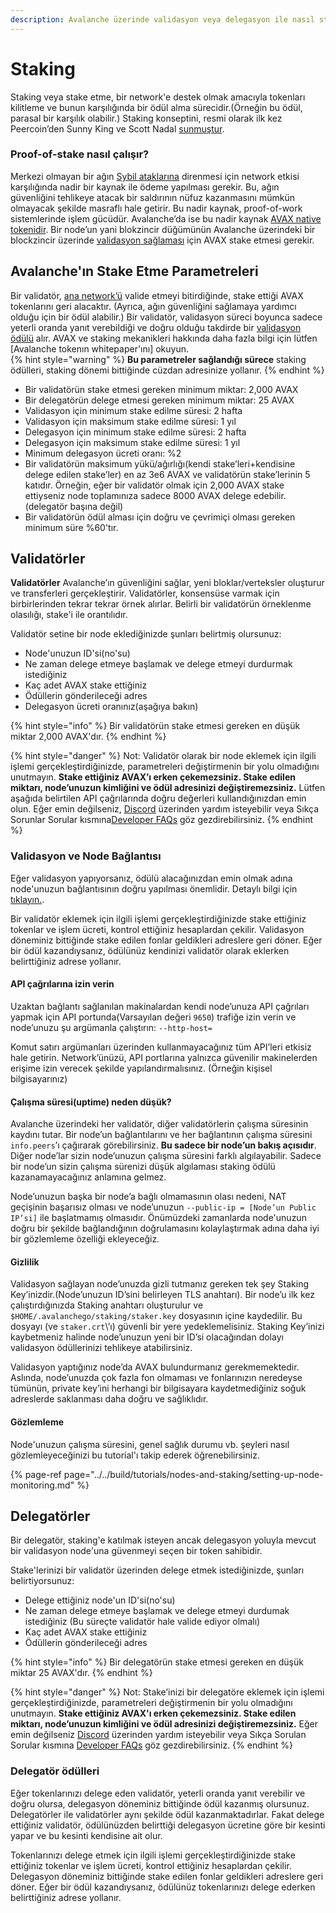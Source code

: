```yaml
---
description: Avalanche üzerinde validasyon veya delegasyon ile nasıl stake edeceğinizi öğrenin
---
```


# Staking

Staking veya stake etme, bir network'e destek olmak amacıyla tokenları kilitleme ve bunun karşılığında bir ödül alma sürecidir.\(Örneğin bu ödül, parasal bir karşılık olabilir.\) Staking konseptini, resmi olarak ilk kez Peercoin’den Sunny King ve Scott Nadal [sunmuştur](https://web.archive.org/web/20160306084128/https://peercoin.net/assets/paper/peercoin-paper.pdf).

### Proof-of-stake nasıl çalışır?

Merkezi olmayan bir ağın [Sybil ataklarına](https://support.avalabs.org/en/articles/4064853-what-is-a-sybil-attack) direnmesi için network etkisi karşılığında nadir bir kaynak ile ödeme yapılması gerekir. Bu, ağın güvenliğini tehlikeye atacak bir saldırının nüfuz kazanmasını mümkün olmayacak şekilde masraflı hale getirir. Bu nadir kaynak, proof-of-work sistemlerinde işlem gücüdür. Avalanche’da ise bu nadir kaynak [AVAX native tokenidir](../../#avalanche-avax-token). Bir node’un yani blokzincir düğümünün Avalanche üzerindeki bir blockzincir üzerinde [validasyon sağlaması](http://support.avalabs.org/en/articles/4064704-what-is-a-blockchain-validator) için AVAX stake etmesi gerekir.

## Avalanche'ın Stake Etme Parametreleri

Bir validatör, [ana network’ü](http://support.avalabs.org/en/articles/4135650-what-is-the-primary-network) valide etmeyi bitirdiğinde, stake ettiği AVAX tokenlarını geri alacaktır. \(Ayrıca, ağın güvenliğini sağlamaya yardımcı olduğu için bir ödül alabilir.\) Bir validatör, validasyon süreci boyunca sadece yeterli oranda yanıt verebildiği ve doğru olduğu takdirde bir [validasyon ödülü](http://support.avalabs.org/en/articles/4587396-what-are-validator-staking-rewards) alır. AVAX ve staking mekanikleri hakkında daha fazla bilgi için lütfen [Avalanche tokenın whitepaper'ını] okuyun.  
{% hint style="warning" %}
**Bu parametreler sağlandığı sürece** staking ödülleri, staking dönemi bittiğinde cüzdan adresinize yollanır.
{% endhint %}

* Bir validatörün stake etmesi gereken minimum miktar: 2,000 AVAX
* Bir delegatörün delege etmesi gereken minimum miktar: 25 AVAX
* Validasyon için minimum stake edilme süresi: 2 hafta
* Validasyon için maksimum stake edilme süresi: 1 yıl
* Delegasyon için minimum stake edilme süresi: 2 hafta
* Delegasyon için maksimum stake edilme süresi: 1 yıl
* Minimum delegasyon ücreti oranı: %2
* Bir validatörün maksimum yükü/ağırlığı\(kendi stake’leri+kendisine delege edilen stake’ler) en az 3e6 AVAX ve validatörün stake’lerinin 5 katıdır. Örneğin, eğer bir validatör olmak için 2,000 AVAX stake ettiyseniz node toplamınıza sadece 8000 AVAX delege edebilir.\(delegatör başına değil\)
* Bir validatörün ödül alması için doğru ve çevrimiçi olması gereken minimum süre %60'tır.

## Validatörler

**Validatörler** Avalanche’ın güvenliğini sağlar, yeni bloklar/verteksler oluşturur ve transferleri gerçekleştirir. Validatörler, konsensüse varmak için birbirlerinden tekrar tekrar örnek alırlar. Belirli bir validatörün örneklenme olasılığı, stake'i ile orantılıdır.

Validatör setine bir node eklediğinizde şunları belirtmiş olursunuz:

* Node'unuzun ID'si\(no'su\)
* Ne zaman delege etmeye başlamak ve delege etmeyi durdurmak istediğiniz
* Kaç adet AVAX stake ettiğiniz
* Ödüllerin gönderileceği adres
* Delegasyon ücreti oranınız\(aşağıya bakın\)

{% hint style="info" %}
Bir validatörün stake etmesi gereken en düşük miktar 2,000 AVAX'dır.
{% endhint %}

{% hint style="danger" %}
Not: Validatör olarak bir node eklemek için ilgili işlemi gerçekleştirdiğinizde, parametreleri değiştirmenin bir yolu olmadığını unutmayın. **Stake ettiğiniz AVAX’ı erken çekemezsiniz. Stake edilen miktarı, node’unuzun kimliğini ve ödül adresinizi değiştiremezsiniz.** Lütfen aşağıda belirtilen API çağrılarında doğru değerleri kullandığınızdan emin olun. Eğer emin değilseniz, [Discord](https://chat.avax.network) üzerinden yardım isteyebilir veya Sıkça Sorunlar Sorular kısmına[Developer FAQs](http://support.avalabs.org/en/collections/2618154-developer-faq) göz gezdirebilirsiniz.
{% endhint %}

### Validasyon ve Node Bağlantısı <a id="running-a-validator"></a>

Eğer validasyon yapıyorsanız, ödülü alacağınızdan emin olmak adına node'unuzun bağlantısının doğru yapılması önemlidir.
Detaylı bilgi için [tıklayın.](http://support.avalabs.org/en/articles/4594192-networking-setup).

Bir validatör eklemek için ilgili işlemi gerçekleştirdiğinizde stake ettiğiniz tokenlar ve işlem ücreti, kontrol ettiğiniz hesaplardan çekilir. Validasyon döneminiz bittiğinde stake edilen fonlar geldikleri adreslere geri döner. Eğer bir ödül kazandıysanız, ödülünüz kendinizi validatör olarak eklerken belirttiğiniz adrese yollanır.

#### API çağrılarına izin verin <a id="allow-api-calls"></a>

Uzaktan bağlantı sağlanılan makinalardan kendi node’unuza API çağrıları yapmak için API portunda\(Varsayılan değeri `9650`\) trafiğe izin verin ve node’unuzu şu argümanla çalıştırın: `--http-host=`

Komut satırı argümanları üzerinden kullanmayacağınız tüm API’leri etkisiz hale getirin. Network’ünüzü, API portlarına yalnızca güvenilir makinelerden erişime izin verecek şekilde yapılandırmalısınız. \(Örneğin kişisel bilgisayarınız\)

#### Çalışma süresi\(uptime\) neden düşük? <a id="why-is-my-uptime-low"></a>

Avalanche üzerindeki her validatör, diğer validatörlerin çalışma süresinin kaydını tutar. Bir node’un bağlantılarını ve her bağlantının çalışma süresini `info.peers`’ı çağırarak görebilirsiniz. **Bu sadece bir node’un bakış açısıdır**. Diğer node’lar sizin node’unuzun çalışma süresini farklı algılayabilir. Sadece bir node’un sizin çalışma sürenizi düşük algılaması staking ödülü kazanamayacağınız anlamına gelmez.

Node’unuzun başka bir node’a bağlı olmamasının olası nedeni, NAT geçişinin başarısız olması ve node’unuzun `--public-ip = [Node’un Public IP’si]` ile başlatmamış olmasıdır. Önümüzdeki zamanlarda node'unuzun doğru bir şekilde bağlandığının doğrulamasını kolaylaştırmak adına daha iyi bir gözlemleme özelliği ekleyeceğiz.

#### Gizlilik <a id="secret-management"></a>

Validasyon sağlayan node’unuzda gizli tutmanız gereken tek şey Staking Key’inizdir.\(Node’unuzun ID’sini belirleyen TLS anahtarı\). Bir node’u ilk kez çalıştırdığınızda Staking anahtarı oluşturulur ve `$HOME/.avalanchego/staking/staker.key` dosyasının içine kaydedilir. Bu dosyayı \(ve `staker.crt`\’ı) güvenli bir yere yedeklemelisiniz. Staking Key’inizi kaybetmeniz halinde node’unuzun yeni bir ID’si olacağından dolayı validasyon ödüllerinizi tehlikeye atabilirsiniz.

Validasyon yaptığınız node’da AVAX bulundurmanız gerekmemektedir. Aslında, node’unuzda çok fazla fon olmaması ve fonlarınızın neredeyse tümünün, private key’ini herhangi bir bilgisayara kaydetmediğiniz soğuk adreslerde saklanması daha doğru ve sağlıklıdır.

#### Gözlemleme <a id="monitoring"></a>

Node'unuzun çalışma süresini, genel sağlık durumu vb. şeyleri nasıl gözlemleyeceğinizi bu tutorial'ı takip ederek öğrenebilirsiniz.

{% page-ref page="../../build/tutorials/nodes-and-staking/setting-up-node-monitoring.md" %}

## Delegatörler

Bir delegatör, staking'e katılmak isteyen ancak delegasyon yoluyla mevcut bir validasyon node'una güvenmeyi seçen bir token sahibidir.

Stake'lerinizi bir validatör üzerinden delege etmek istediğinizde, şunları belirtiyorsunuz:

* Delege ettiğiniz node'un ID'si\(no'su\)
* Ne zaman delege etmeye başlamak ve delege etmeyi durdumak istediğiniz \(Bu süreçte validatör hale valide ediyor olmalı\)
* Kaç adet AVAX stake ettiğiniz
* Ödüllerin gönderileceği adres

{% hint style="info" %}
Bir delegatörün stake etmesi gereken en düşük miktar 25 AVAX'dır.
{% endhint %}

{% hint style="danger" %}
Not: Stake’inizi bir delegatöre eklemek için işlemi gerçekleştirdiğinizde, parametreleri değiştirmenin bir yolu olmadığını unutmayın. **Stake ettiğiniz AVAX'ı erken çekemezsiniz. Stake edilen miktarı, node’unuzun kimliğini ve ödül adresinizi değiştiremezsiniz.** Eğer emin değilseniz [Discord](https://chat.avax.network) üzerinden yardım isteyebilir veya Sıkça Sorulan Sorular kısmına [Developer FAQs](http://support.avalabs.org/en/collections/2618154-developer-faq) göz gezdirebilirsiniz.
{% endhint %}

### Delegatör ödülleri <a id="delegator-rewards"></a>

Eğer tokenlarınızı delege eden validatör, yeterli oranda yanıt verebilir ve doğru olursa, delegasyon döneminiz bittiğinde ödül kazanmış olursunuz. Delegatörler ile validatörler aynı şekilde ödül kazanmaktadırlar. Fakat delege ettiğiniz validatör, ödülünüzden belirttiği delegasyon ücretine göre bir kesinti yapar ve bu kesinti kendisine ait olur.

Tokenlarınızı delege etmek için ilgili işlemi gerçekleştirdiğinizde stake ettiğiniz tokenlar ve işlem ücreti, kontrol ettiğiniz hesaplardan çekilir. Delegasyon döneminiz bittiğinde stake edilen fonlar geldikleri adreslere geri döner. Eğer bir ödül kazandıysanız, ödülünüz tokenlarınızı delege ederken belirttiğiniz adrese yollanır.
